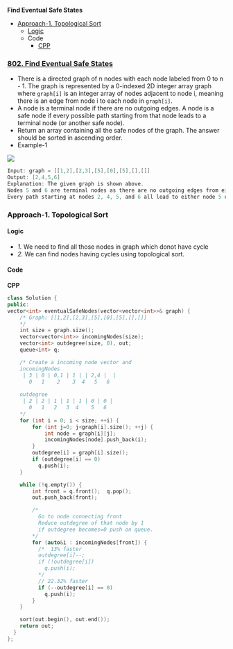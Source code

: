 **Find Eventual Safe States**
- [Approach-1. Topological Sort](#a1)
  - [Logic](#l)
  - Code
    - [CPP](#cpp)

### [802. Find Eventual Safe States](https://leetcode.com/problems/find-eventual-safe-states/description/)
- There is a directed graph of n nodes with each node labeled from 0 to n - 1. The graph is represented by a 0-indexed 2D integer array graph where `graph[i]` is an integer array of nodes adjacent to node i, meaning there is an edge from node i to each node in `graph[i]`.
- A node is a terminal node if there are no outgoing edges. A node is a safe node if every possible path starting from that node leads to a terminal node (or another safe node).
- Return an array containing all the safe nodes of the graph. The answer should be sorted in ascending order.
- Example-1
<img src=https://s3-lc-upload.s3.amazonaws.com/uploads/2018/03/17/picture1.png size=500 />

```c
Input: graph = [[1,2],[2,3],[5],[0],[5],[],[]]
Output: [2,4,5,6]
Explanation: The given graph is shown above.
Nodes 5 and 6 are terminal nodes as there are no outgoing edges from either of them.
Every path starting at nodes 2, 4, 5, and 6 all lead to either node 5 or 6.
```

<a name=a1></a>
### Approach-1. Topological Sort
<a name=l></a>
#### Logic
- _1._ We need to find all those nodes in graph which donot have cycle
- _2._ We can find nodes having cycles using topological sort.
#### Code
<a name=cpp></a>
**CPP**
```cpp
class Solution {
public:
vector<int> eventualSafeNodes(vector<vector<int>>& graph) {
    /* Graph: [[1,2],[2,3],[5],[0],[5],[],[]]
    */
    int size = graph.size();
    vector<vector<int>> incomingNodes(size);
    vector<int> outdegree(size, 0), out;
    queue<int> q;

    /* Create a incoming node vector and 
    incomingNodes 
     | 3 | 0 | 0,1 | 1 | | 2,4 |  |
       0   1    2    3  4   5   6
    
    outdegree
     | 2 | 2 | 1 | 1 | 1 | 0 | 0 |
       0   1   2   3  4    5   6
    */
    for (int i = 0; i < size; ++i) {
        for (int j=0; j<graph[i].size(); ++j) {
            int node = graph[i][j];
            incomingNodes[node].push_back(i);
        }
        outdegree[i] = graph[i].size();
        if (outdegree[i] == 0) 
          q.push(i);
    }

    while (!q.empty()) {
        int front = q.front();  q.pop();
        out.push_back(front);

        /*
          Go to node connecting front
          Reduce outdegree of that node by 1
          if outdegree becomes=0 push on queue.
        */
        for (auto&i : incomingNodes[front]) {
          /*  13% faster
          outdegree[i]--;
          if (!outdegree[i]) 
            q.push(i);
          */
          // 22.32% faster
          if (--outdegree[i] == 0)
            q.push(i);
        }
    }

    sort(out.begin(), out.end());
    return out;
  }
};
```
